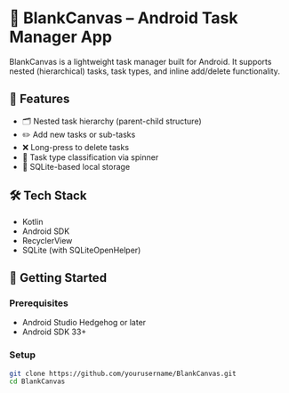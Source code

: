 # 🧠 BlankCanvas – Android Task Manager App

BlankCanvas is a lightweight task manager built for Android. It supports nested (hierarchical)
tasks, task types, and inline add/delete functionality.

## 🚀 Features

- 🗂️ Nested task hierarchy (parent-child structure)
- ✏️ Add new tasks or sub-tasks
- ❌ Long-press to delete tasks
- 🧩 Task type classification via spinner
- 💾 SQLite-based local storage

## 🛠️ Tech Stack

- Kotlin
- Android SDK
- RecyclerView
- SQLite (with SQLiteOpenHelper)

## 🚧 Getting Started

### Prerequisites

- Android Studio Hedgehog or later
- Android SDK 33+

### Setup

```bash
git clone https://github.com/yourusername/BlankCanvas.git
cd BlankCanvas
